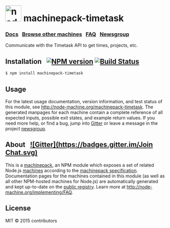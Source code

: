 
<h1>
  <a href="http://node-machine.org" title="Node-Machine public registry"><img alt="node-machine logo" title="Node-Machine Project" src="http://node-machine.org/images/machine-anthropomorph-for-white-bg.png" width="50" /></a>
  machinepack-timetask
</h1>

### [Docs](http://node-machine.org/machinepack-timetask) &nbsp; [Browse other machines](http://node-machine.org/machinepacks) &nbsp;  [FAQ](http://node-machine.org/implementing/FAQ)  &nbsp;  [Newsgroup](https://groups.google.com/forum/?hl=en#!forum/node-machine)

Communicate with the Timetask API to get times, projects, etc.


## Installation &nbsp; [![NPM version](https://badge.fury.io/js/machinepack-timetask.svg)](http://badge.fury.io/js/machinepack-timetask) [![Build Status](https://travis-ci.org/wi2/machinepack-timetask.png?branch=master)](https://travis-ci.org/mikermcneil/machinepack-timetask)

```sh
$ npm install machinepack-timetask
```

## Usage

For the latest usage documentation, version information, and test status of this module, see <a href="http://node-machine.org/machinepack-timetask" title="Communicate with the Timetask API to get times, projects, etc. (for node.js)">http://node-machine.org/machinepack-timetask</a>.  The generated manpages for each machine contain a complete reference of all expected inputs, possible exit states, and example return values.  If you need more help, or find a bug, jump into [Gitter](https://gitter.im/node-machine/general) or leave a message in the project [newsgroup](https://groups.google.com/forum/?hl=en#!forum/node-machine).

## About  &nbsp; [![Gitter](https://badges.gitter.im/Join Chat.svg)](https://gitter.im/node-machine/general?utm_source=badge&utm_medium=badge&utm_campaign=pr-badge&utm_content=badge)

This is a [machinepack](http://node-machine.org/machinepacks), an NPM module which exposes a set of related Node.js [machines](http://node-machine.org/spec/machine) according to the [machinepack specification](http://node-machine.org/spec/machinepack).
Documentation pages for the machines contained in this module (as well as all other NPM-hosted machines for Node.js) are automatically generated and kept up-to-date on the <a href="http://node-machine.org" title="Public machine registry for Node.js">public registry</a>.
Learn more at <a href="http://node-machine.org/implementing/FAQ" title="Machine Project FAQ (for implementors)">http://node-machine.org/implementing/FAQ</a>.

## License

MIT &copy; 2015 contributors

